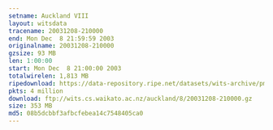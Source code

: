 ```yaml
---
setname: Auckland VIII
layout: witsdata
tracename: 20031208-210000
end: Mon Dec  8 21:59:59 2003
originalname: 20031208-210000
gzsize: 93 MB
len: 1:00:00
start: Mon Dec  8 21:00:00 2003
totalwirelen: 1,813 MB
ripedownload: https://data-repository.ripe.net/datasets/wits-archive/pma/long/auck/8//20031208-210000.gz
pkts: 4 million
download: ftp://wits.cs.waikato.ac.nz/auckland/8/20031208-210000.gz
size: 353 MB
md5: 08b5dcbbf3afbcfebea14c7548405ca0
---
```

